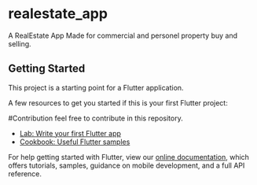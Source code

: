 # realestate_app

A RealEstate App Made for commercial and personel property buy and selling.

## Getting Started

This project is a starting point for a Flutter application.

A few resources to get you started if this is your first Flutter project:


#Contribution
feel free to contribute in this repository.


- [Lab: Write your first Flutter app](https://flutter.dev/docs/get-started/codelab)
- [Cookbook: Useful Flutter samples](https://flutter.dev/docs/cookbook)

For help getting started with Flutter, view our
[online documentation](https://flutter.dev/docs), which offers tutorials,
samples, guidance on mobile development, and a full API reference.
